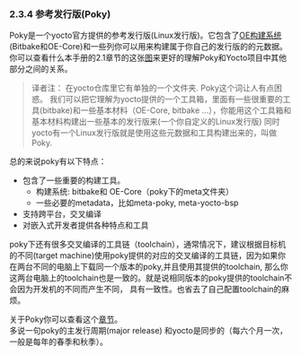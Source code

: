 ### 2.3.4 参考发行版(Poky)    
Poky是一个yocto官方提供的参考发行版(Linux发行版)。它包含了[OE构建系统](http://www.yoctoproject.org/docs/2.7/ref-manual/ref-manual.html#build-system-term)(Bitbake和OE-Core)和一些列你可以用来构建属于你自己的发行版的的元数据。
你可以查看什么本手册的2.1章节的这张[图](https://www.yoctoproject.org/docs/2.7/overview-manual/overview-manual.html#what-is-the-yocto-project)来更好的理解Poky和Yocto项目中其他部分之间的关系。    
> 译者注：
在yocto仓库里它有单独的一个文件夹. Poky这个词让人有点困惑。 我们可以把它理解为yocto提供的一个工具箱，里面有一些很重要的工具(bitbake)和一些基本材料（OE-Core, bitbake ...），你能用这个工具箱和基本材料构建出一些基本的发行版来(一个你自定义的Linux发行版)
同时yocto有一个Linux发行版就是使用这些元数据和工具构建出来的，叫做Poky.

总的来说poky有以下特点：    
- 包含了一些重要的构建工具。    
    - 构建系统: bitbake和 OE-Core（poky下的meta文件夹）    
    - 一些必要的metadata，比如meta-poky, meta-yocto-bsp    
- 支持跨平台，交叉编译    
- 对嵌入式开发者提供各种特点和工具   

poky下还有很多交叉编译的工具链（toolchain），通常情况下，建议根据目标机的不同(target machine)使用poky提供的对应的交叉编译的工具链，因为如果你在两台不同的电脑上下载同一个版本的poky,并且使用其提供的toolchain, 那么你这两台电脑上的toolchain也是一致的。就是说相同版本的poky提供的toolchain不会因为开发机的不同而产生不同， 具有一致性。也省去了自己配置toolchain的麻烦。    

关于Poky你可以查看这个[章节](https://www.yoctoproject.org/docs/2.7/overview-manual/overview-manual.html#reference-embedded-distribution)。    
多说一句poky的主发行周期(major release) 和yocto是同步的（每六个月一次，一般是每年的春季和秋季）。   
